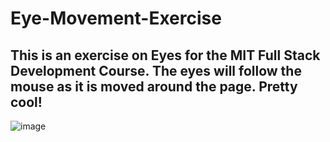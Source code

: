 # Eye-Movement-Exercise
## This is an exercise on Eyes for the MIT Full Stack Development Course. The eyes will follow the mouse as it is moved around the page. Pretty cool!

![image](https://user-images.githubusercontent.com/76220601/111794582-9e212e00-8883-11eb-8526-3d9bb021e7f0.png)
